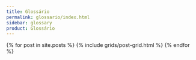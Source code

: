 ```yaml
---
title: Glossário
permalink: glossario/index.html
sidebar: glossary
product: Glossário
---
```

<section id="main" role="main">
	<div class="wrap">
		<div class="archive-wrap">
			<div class="masonrygrid row listrecent">
					{% for post in site.posts %}
					{% include grids/post-grid.html %}
					{% endfor %}
			</div>
			</div><!-- /.page-content -->
	</div><!-- /.wrap -->
</section><!-- /#main -->